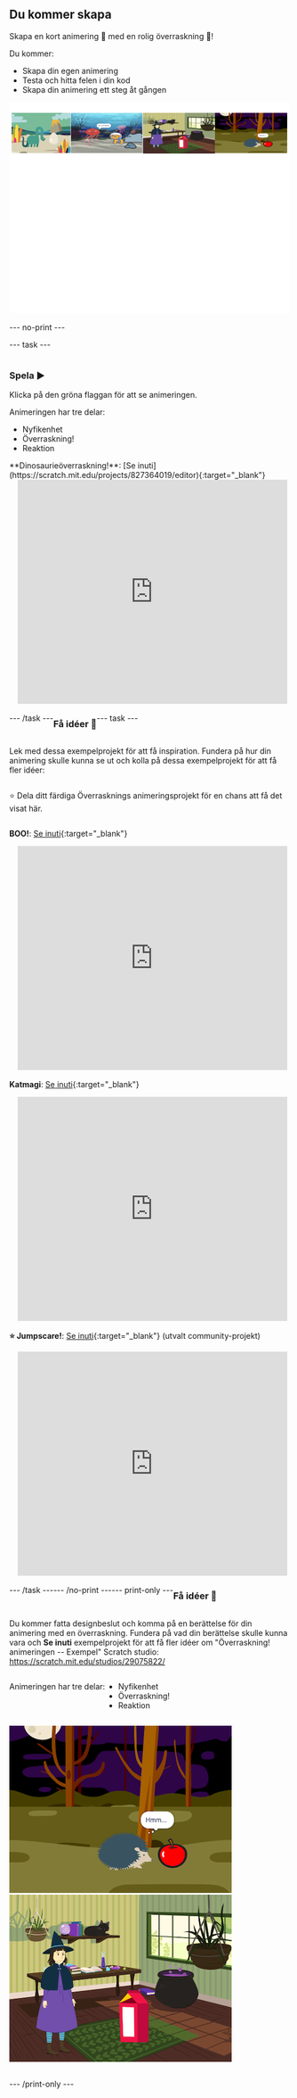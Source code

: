 ## Du kommer skapa

Skapa en kort animering 🎥 med en rolig överraskning 🎉!

Du kommer:

+ Skapa din egen animering
+ Testa och hitta felen i din kod
+ Skapa din animering ett steg åt gången

![Exempel på projekt.](images/surprise-example.png)

--- no-print ---

--- task ---

<div style="display: flex; flex-wrap: wrap">
<div style="flex-basis: 200px; flex-grow: 1">  

### Spela ▶️ 

Klicka på den gröna flaggan för att se animeringen.

Animeringen har tre delar:
+ Nyfikenhet
+ Överraskning!
+ Reaktion

</div>
<div>
**Dinosaurieöverraskning!**: [Se inuti](https://scratch.mit.edu/projects/827364019/editor){:target="_blank"}
<div class="scratch-preview" style="margin-left: 15px;">
  <iframe allowtransparency="true" width="485" height="402" src="https://scratch.mit.edu/projects/embed/827364019/?autostart=false" frameborder="0"></iframe>
</div>

</div>

--- /task ---

### Få idéer 💭

--- task ---

Lek med dessa exempelprojekt för att få inspiration. Fundera på hur din animering skulle kunna se ut och kolla på dessa exempelprojekt för att få fler idéer:

⭐ Dela ditt färdiga Överrasknings animeringsprojekt för en chans att få det visat här.

**BOO!**: [Se inuti](https://scratch.mit.edu/projects/827365068/editor){:target="_blank"}
<div class="scratch-preview" style="margin-left: 15px;">
  <iframe allowtransparency="true" width="485" height="402" src="https://scratch.mit.edu/projects/embed/827365068/?autostart=false" frameborder="0"></iframe>
</div>

**Katmagi**: [Se inuti](https://scratch.mit.edu/projects/827365457/editor){:target="_blank"}
<div class="scratch-preview" style="margin-left: 15px;">
  <iframe allowtransparency="true" width="485" height="402" src="https://scratch.mit.edu/projects/embed/827365457/?autostart=false" frameborder="0"></iframe>
</div>

**⭐ Jumpscare!**: [Se inuti](https://scratch.mit.edu/projects/720220722/editor){:target="_blank"} (utvalt community-projekt)
<div class="scratch-preview" style="margin-left: 15px;">
  <iframe allowtransparency="true" width="485" height="402" src="https://scratch.mit.edu/projects/embed/720220722/?autostart=false" frameborder="0"></iframe>
</div>

--- /task ---

--- /no-print ---

--- print-only ---

### Få idéer 💭

Du kommer fatta designbeslut och komma på en berättelse för din animering med en överraskning. Fundera på vad din berättelse skulle kunna vara och **Se inuti** exempelprojekt för att få fler idéer om "Överraskning! animeringen -- Exempel" Scratch studio: https://scratch.mit.edu/studios/29075822/

Animeringen har tre delar:
+ Nyfikenhet
+ Överraskning!
+ Reaktion

!["BOO!"-projektet.](images/boo.png) 
!["Katmagi"-projektet.](images/cat-magic.png)

--- /print-only ---

 
